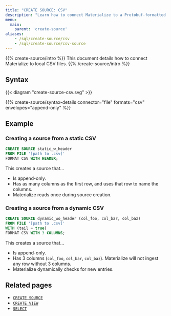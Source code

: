 ```yaml
---
title: "CREATE SOURCE: CSV"
description: "Learn how to connect Materialize to a Protobuf-formatted Kafka topic"
menu:
  main:
    parent: 'create-source'
aliases:
    - /sql/create-source/csv
    - /sql/create-source/csv-source
---
```


{{% create-source/intro %}}
This document details how to connect Materialize to local CSV files.
{{% /create-source/intro %}}

## Syntax

{{< diagram "create-source-csv.svg" >}}

{{% create-source/syntax-details connector="file" formats="csv" envelopes="append-only" %}}

## Example

### Creating a source from a static CSV

```sql
CREATE SOURCE static_w_header
FROM FILE '[path to .csv]'
FORMAT CSV WITH HEADER;
```

This creates a source that...

- Is append-only.
- Has as many columns as the first row, and uses that row to name the columns.
- Materialize reads once during source creation.

### Creating a source from a dynamic CSV

```sql
CREATE SOURCE dynamic_wo_header (col_foo, col_bar, col_baz)
FROM FILE '[path to .csv]'
WITH (tail = true)
FORMAT CSV WITH 3 COLUMNS;
```

This creates a source that...

- Is append-only.
- Has 3 columns (`col_foo`, `col_bar`, `col_baz`). Materialize will not ingest
  any row without 3 columns.
- Materialize dynamically checks for new entries.

## Related pages

- [`CREATE SOURCE`](../)
- [`CREATE VIEW`](../../create-view)
- [`SELECT`](../../select)

